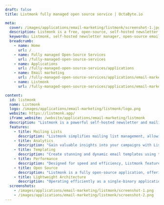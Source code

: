 ```yaml
---
draft: false
title: Listmonk fully managed open source service | OctaByte.io

meta:
  cover: /images/applications/email-marketing/listmonk/screenshot-1.jpg
  description: Listmonk is a free, open-source, self-hosted newsletter and mailing list manager offering high performance, advanced features, and seamless integration.
  keywords: Listmonk, self-hosted newsletter manager, open-source email marketing, mailing list manager, email campaign analytics, high-speed email delivery, dynamic email templates, SQL-based segmentation, lightweight email marketing tool, Postgres email manager
  breadcrumb:
    - name: Home
      url: /
    - name: Fully managed Open-Source Services
      url: /fully-managed-open-source-services
    - name: Applications
      url: /fully-managed-open-source-services/applications
    - name: Email marketing
      url: /fully-managed-open-source-services/applications/email-marketing
    - name: Listmonk
      url: /fully-managed-open-source-services/applications/email-marketing/listmonk

content:
  id: listmonk
  name: Listmonk
  logo: /images/applications/email-marketing/listmonk/logo.png
  website: https://listmonk.app/
  iframe_website: /website/applications/email-marketing/listmonk
  description: "Listmonk is a powerful self-hosted newsletter and mailing list manager designed for performance and packed with features. Whether you're managing millions of subscribers or crafting dynamic email campaigns, Listmonk delivers unparalleled functionality in a lightweight, single-binary application. As an open-source solution, Listmonk offers complete customization and seamless integration with external tools, making it ideal for businesses and developers alike. With advanced features like SQL-based segmentation, high-speed subscriber imports, multi-SMTP configurations, and robust analytics, Listmonk simplifies email marketing while maximizing impact. It’s the perfect choice for anyone looking to take control of their email campaigns without the restrictions of third-party platforms."
  features:
    - title: Mailing Lists
      description: "Listmonk simplifies mailing list management, allowing users to handle millions of subscribers across single and double opt-in lists. Subscribers can be enriched with custom JSON attributes, and advanced segmentation is made possible using SQL expressions. With its super-fast bulk importer, you can add up to 10,000 records per second, and seamless integration with external CRMs or databases is enabled through HTTP/JSON APIs or the simple table schema."
    - title: Analytics
      description: "Gain valuable insights into your campaigns with Listmonk's robust analytics features. Users can visualize and compare campaign performance in real-time and easily export data for further analysis. The simple table schema also supports integration with external visualization tools for deeper performance analysis."
    - title: Templating
      description: "Create stunning and dynamic email templates using the Go templating language, which offers over 100 built-in functions. Listmonk allows users to design emails in various formats, including WYSIWYG editors, Markdown, raw HTML, or plain text. With logic and expressions, users can personalize subject lines and content to deliver tailored email campaigns."
    - title: Performance
      description: "Designed for speed and efficiency, Listmonk features a highly configurable, multi-threaded, high-throughput email delivery system. Multi-SMTP email queues enable rapid campaign execution, while throughput and rate-limiting controls provide fine-grained delivery speed management. The lightweight single-binary architecture ensures minimal CPU and memory usage, making it an ideal choice for high-performance email marketing."
    - title: Open Source
      description: "Listmonk is a fully open-source application, offering unparalleled freedom to customize and deploy without licensing fees. Users can modify the codebase to meet specific needs, making it a flexible and cost-effective solution for email marketing campaigns."
    - title: Lightweight Architecture
      description: "Operating efficiently as a single-binary application, Listmonk requires only PostgreSQL (version 9.4 or higher) as a dependency. Its minimal CPU and memory footprint ensures compatibility across various environments, providing a hassle-free, high-performance email marketing experience."
  screenshots:
    - /images/applications/email-marketing/listmonk/screenshot-1.png
    - /images/applications/email-marketing/listmonk/screenshot-2.png
---
```


